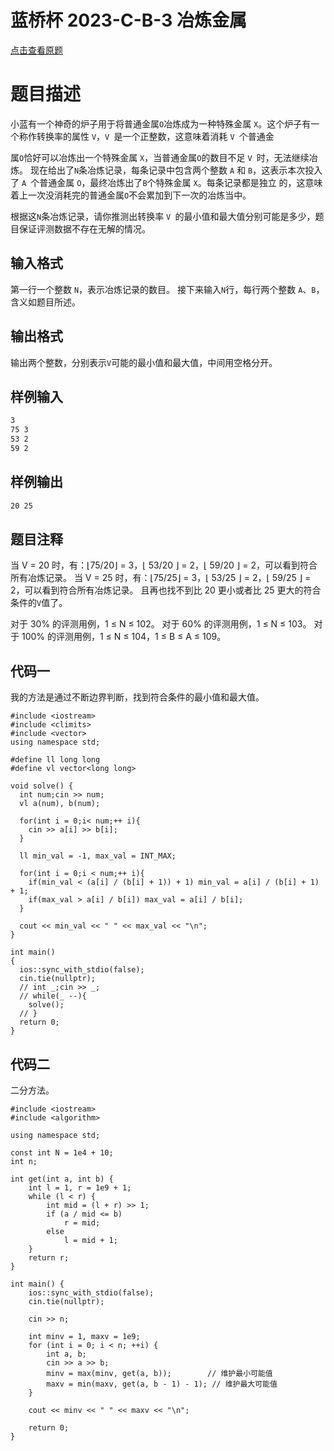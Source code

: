 蓝桥杯 2023-C-B-3 冶炼金属
=======
<a href = "https://www.lanqiao.cn/problems/3510/learning/">点击查看原题</a>
# 题目描述

小蓝有一个神奇的炉子用于将普通金属` O `冶炼成为一种特殊金属 `X`。这个炉子有一个称作转换率的属性 `V`，`V `是一个正整数，这意味着消耗 `V `个普通金

属` O `恰好可以冶炼出一个特殊金属 `X`，当普通金属` O `的数目不足 `V `时，无法继续冶炼。
现在给出了` N `条冶炼记录，每条记录中包含两个整数 `A` 和 `B`，这表示本次投入了 `A `个普通金属 `O`，最终冶炼出了` B `个特殊金属 `X`。每条记录都是独立
的，这意味着上一次没消耗完的普通金属` O `不会累加到下一次的冶炼当中。

根据这` N `条冶炼记录，请你推测出转换率 `V `的最小值和最大值分别可能是多少，题目保证评测数据不存在无解的情况。

## 输入格式
第一行一个整数 `N`，表示冶炼记录的数目。
接下来输入` N `行，每行两个整数 `A`、`B`，含义如题目所述。

## 输出格式
输出两个整数，分别表示` V `可能的最小值和最大值，中间用空格分开。

## 样例输入

```bash
3
75 3
53 2
59 2
```

## 样例输出

```bash
20 25
```

## 题目注释
当 V = 20 时，有：⌊75/20⌋ = 3，⌊ 53/20 ⌋ = 2，⌊ 59/20 ⌋ = 2，可以看到符合所有冶炼记录。
当 V = 25 时，有：⌊75/25⌋ = 3，⌊ 53/25 ⌋ = 2，⌊ 59/25 ⌋ = 2，可以看到符合所有冶炼记录。
且再也找不到比 20 更小或者比 25 更大的符合条件的` V `值了。


对于 30% 的评测用例，1 ≤ N ≤ 102。
对于 60% 的评测用例，1 ≤ N ≤ 103。
对于 100% 的评测用例，1 ≤ N ≤ 104，1 ≤ B ≤ A ≤ 109。

## 代码一

我的方法是通过不断边界判断，找到符合条件的最小值和最大值。

```cpp{.line-numbers}
#include <iostream>
#include <climits>
#include <vector>
using namespace std;

#define ll long long
#define vl vector<long long>

void solve() {
  int num;cin >> num;
  vl a(num), b(num);

  for(int i = 0;i< num;++ i){
    cin >> a[i] >> b[i];
  }

  ll min_val = -1, max_val = INT_MAX;

  for(int i = 0;i < num;++ i){
    if(min_val < (a[i] / (b[i] + 1)) + 1) min_val = a[i] / (b[i] + 1) + 1;
    if(max_val > a[i] / b[i]) max_val = a[i] / b[i];
  }

  cout << min_val << " " << max_val << "\n";
}

int main()
{
  ios::sync_with_stdio(false);
  cin.tie(nullptr);
  // int _;cin >> _;
  // while(_ --){
    solve();
  // }
  return 0;
}
```

## 代码二

二分方法。

```cpp{.line-numbers}
#include <iostream>
#include <algorithm>

using namespace std;

const int N = 1e4 + 10;
int n;

int get(int a, int b) {
    int l = 1, r = 1e9 + 1;
    while (l < r) {
        int mid = (l + r) >> 1;
        if (a / mid <= b)
            r = mid;
        else
            l = mid + 1;
    }
    return r;
}

int main() {
    ios::sync_with_stdio(false);
    cin.tie(nullptr);
    
    cin >> n;
    
    int minv = 1, maxv = 1e9;
    for (int i = 0; i < n; ++i) {
        int a, b;
        cin >> a >> b;
        minv = max(minv, get(a, b));        // 维护最小可能值
        maxv = min(maxv, get(a, b - 1) - 1); // 维护最大可能值
    }
    
    cout << minv << " " << maxv << "\n";
    
    return 0;
}

```